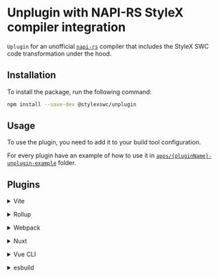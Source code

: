 # Unplugin with NAPI-RS StyleX compiler integration

`Uplugin` for an unofficial
[`napi-rs`](https://github.com/dwlad90/stylex-swc-plugin/tree/develop/crates/stylex-rs-compiler)
compiler that includes the StyleX SWC code transformation under the hood.

## Installation

To install the package, run the following command:

```bash
npm install --save-dev @stylexswc/unplugin
```

## Usage

To use the plugin, you need to add it to your build tool configuration.

For every plugin have an example of how to use it in
[`apps/{pluginName}-unplugin-example`](https://github.com/Dwlad90/stylex-swc-plugin/tree/develop/apps)
folder.

## Plugins

<details>
<summary>Vite</summary><br>

```ts
// vite.config.ts
import StylexRsPlugin from '@stylexswc/unplugin/vite';

export default defineConfig({
  plugins: [
    StylexRsPlugin({
      /* options */
    }),
  ],
});
```

<br></details>

<details>
<summary>Rollup</summary><br>

```ts
// rollup.config.js
import StylexRsPlugin from '@stylexswc/unplugin/rollup';

export default {
  plugins: [
    StylexRsPlugin({
      /* options */
    }),
  ],
};
```

<br></details>

<details>
<summary>Webpack</summary><br>

```ts
// webpack.config.js
module.exports = {
  /* ... */
  plugins: [
    require('@stylexswc/unplugin/webpack')({
      /* options */
    }),
  ],
};
```

<br></details>

<details>
<summary>Nuxt</summary><br>

```ts
// nuxt.config.js
export default defineNuxtConfig({
  modules: [
    [
      '@stylexswc/unplugin/nuxt',
      {
        /* options */
      },
    ],
  ],
});
```

> This module works for both Nuxt 2 and
> [Nuxt Vite](https://github.com/nuxt/vite)

<br></details>

<details>
<summary>Vue CLI</summary><br>

```ts
// vue.config.js
module.exports = {
  configureWebpack: {
    plugins: [
      require('@stylexswc/unplugin/webpack')({
        /* options */
      }),
    ],
  },
};
```

<br></details>

<details>
<summary>esbuild</summary><br>

```ts
// esbuild.config.js
import { build } from 'esbuild';
import StylexRsPlugin from '@stylexswc/unplugin/esbuild';

build({
  plugins: [StylexRsPlugin()],
});
```

<br></details>
